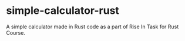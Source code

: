 # simple-calculator-rust
A simple calculator made in Rust code as a part of Rise In Task for Rust Course.
